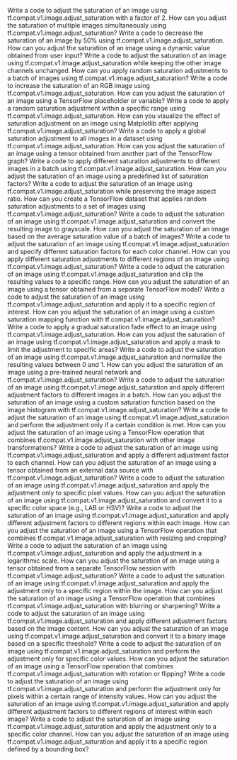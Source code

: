 Write a code to adjust the saturation of an image using tf.compat.v1.image.adjust_saturation with a factor of 2.
How can you adjust the saturation of multiple images simultaneously using tf.compat.v1.image.adjust_saturation?
Write a code to decrease the saturation of an image by 50% using tf.compat.v1.image.adjust_saturation.
How can you adjust the saturation of an image using a dynamic value obtained from user input?
Write a code to adjust the saturation of an image using tf.compat.v1.image.adjust_saturation while keeping the other image channels unchanged.
How can you apply random saturation adjustments to a batch of images using tf.compat.v1.image.adjust_saturation?
Write a code to increase the saturation of an RGB image using tf.compat.v1.image.adjust_saturation.
How can you adjust the saturation of an image using a TensorFlow placeholder or variable?
Write a code to apply a random saturation adjustment within a specific range using tf.compat.v1.image.adjust_saturation.
How can you visualize the effect of saturation adjustment on an image using Matplotlib after applying tf.compat.v1.image.adjust_saturation?
Write a code to apply a global saturation adjustment to all images in a dataset using tf.compat.v1.image.adjust_saturation.
How can you adjust the saturation of an image using a tensor obtained from another part of the TensorFlow graph?
Write a code to apply different saturation adjustments to different images in a batch using tf.compat.v1.image.adjust_saturation.
How can you adjust the saturation of an image using a predefined list of saturation factors?
Write a code to adjust the saturation of an image using tf.compat.v1.image.adjust_saturation while preserving the image aspect ratio.
How can you create a TensorFlow dataset that applies random saturation adjustments to a set of images using tf.compat.v1.image.adjust_saturation?
Write a code to adjust the saturation of an image using tf.compat.v1.image.adjust_saturation and convert the resulting image to grayscale.
How can you adjust the saturation of an image based on the average saturation value of a batch of images?
Write a code to adjust the saturation of an image using tf.compat.v1.image.adjust_saturation and specify different saturation factors for each color channel.
How can you apply different saturation adjustments to different regions of an image using tf.compat.v1.image.adjust_saturation?
Write a code to adjust the saturation of an image using tf.compat.v1.image.adjust_saturation and clip the resulting values to a specific range.
How can you adjust the saturation of an image using a tensor obtained from a separate TensorFlow model?
Write a code to adjust the saturation of an image using tf.compat.v1.image.adjust_saturation and apply it to a specific region of interest.
How can you adjust the saturation of an image using a custom saturation mapping function with tf.compat.v1.image.adjust_saturation?
Write a code to apply a gradual saturation fade effect to an image using tf.compat.v1.image.adjust_saturation.
How can you adjust the saturation of an image using tf.compat.v1.image.adjust_saturation and apply a mask to limit the adjustment to specific areas?
Write a code to adjust the saturation of an image using tf.compat.v1.image.adjust_saturation and normalize the resulting values between 0 and 1.
How can you adjust the saturation of an image using a pre-trained neural network and tf.compat.v1.image.adjust_saturation?
Write a code to adjust the saturation of an image using tf.compat.v1.image.adjust_saturation and apply different adjustment factors to different images in a batch.
How can you adjust the saturation of an image using a custom saturation function based on the image histogram with tf.compat.v1.image.adjust_saturation?
Write a code to adjust the saturation of an image using tf.compat.v1.image.adjust_saturation and perform the adjustment only if a certain condition is met.
How can you adjust the saturation of an image using a TensorFlow operation that combines tf.compat.v1.image.adjust_saturation with other image transformations?
Write a code to adjust the saturation of an image using tf.compat.v1.image.adjust_saturation and apply a different adjustment factor to each channel.
How can you adjust the saturation of an image using a tensor obtained from an external data source with tf.compat.v1.image.adjust_saturation?
Write a code to adjust the saturation of an image using tf.compat.v1.image.adjust_saturation and apply the adjustment only to specific pixel values.
How can you adjust the saturation of an image using tf.compat.v1.image.adjust_saturation and convert it to a specific color space (e.g., LAB or HSV)?
Write a code to adjust the saturation of an image using tf.compat.v1.image.adjust_saturation and apply different adjustment factors to different regions within each image.
How can you adjust the saturation of an image using a TensorFlow operation that combines tf.compat.v1.image.adjust_saturation with resizing and cropping?
Write a code to adjust the saturation of an image using tf.compat.v1.image.adjust_saturation and apply the adjustment in a logarithmic scale.
How can you adjust the saturation of an image using a tensor obtained from a separate TensorFlow session with tf.compat.v1.image.adjust_saturation?
Write a code to adjust the saturation of an image using tf.compat.v1.image.adjust_saturation and apply the adjustment only to a specific region within the image.
How can you adjust the saturation of an image using a TensorFlow operation that combines tf.compat.v1.image.adjust_saturation with blurring or sharpening?
Write a code to adjust the saturation of an image using tf.compat.v1.image.adjust_saturation and apply different adjustment factors based on the image content.
How can you adjust the saturation of an image using tf.compat.v1.image.adjust_saturation and convert it to a binary image based on a specific threshold?
Write a code to adjust the saturation of an image using tf.compat.v1.image.adjust_saturation and perform the adjustment only for specific color values.
How can you adjust the saturation of an image using a TensorFlow operation that combines tf.compat.v1.image.adjust_saturation with rotation or flipping?
Write a code to adjust the saturation of an image using tf.compat.v1.image.adjust_saturation and perform the adjustment only for pixels within a certain range of intensity values.
How can you adjust the saturation of an image using tf.compat.v1.image.adjust_saturation and apply different adjustment factors to different regions of interest within each image?
Write a code to adjust the saturation of an image using tf.compat.v1.image.adjust_saturation and apply the adjustment only to a specific color channel.
How can you adjust the saturation of an image using tf.compat.v1.image.adjust_saturation and apply it to a specific region defined by a bounding box?